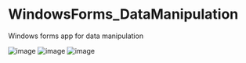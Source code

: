 # WindowsForms_DataManipulation
Windows forms app for data manipulation

![image](https://github.com/user-attachments/assets/9c69597c-0e14-4bd3-81f7-1534262c202f)
![image](https://github.com/user-attachments/assets/9cf48bf3-475d-47f2-a5b7-ee80a64f4080)
![image](https://github.com/user-attachments/assets/26a3c65c-7598-4358-a4e9-d7adc23a01a8)
